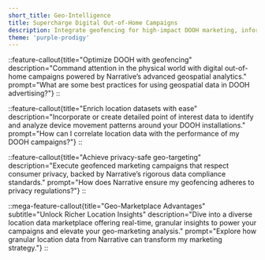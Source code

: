 ```yaml
---
short_title: Geo-Intelligence
title: Supercharge Digital Out-of-Home Campaigns
description: Integrate geofencing for high-impact DOOH marketing, informed by precise and privacy-compliant geospatial data.
theme: 'purple-prodigy'
---
```


::feature-callout{title="Optimize DOOH with geofencing" description="Command attention in the physical world with digital out-of-home campaigns powered by Narrative’s advanced geospatial analytics." prompt="What are some best practices for using geospatial data in DOOH advertising?"}
::

::feature-callout{title="Enrich location datasets with ease" description="Incorporate or create detailed point of interest data to identify and analyze device movement patterns around your DOOH installations." prompt="How can I correlate location data with the performance of my DOOH campaigns?"}
::

::feature-callout{title="Achieve privacy-safe geo-targeting" description="Execute geofenced marketing campaigns that respect consumer privacy, backed by Narrative’s rigorous data compliance standards." prompt="How does Narrative ensure my geofencing adheres to privacy regulations?"}
::

::mega-feature-callout{title="Geo-Marketplace Advantages" subtitle="Unlock Richer Location Insights" description="Dive into a diverse location data marketplace offering real-time, granular insights to power your campaigns and elevate your geo-marketing analysis." prompt="Explore how granular location data from Narrative can transform my marketing strategy."}
::
